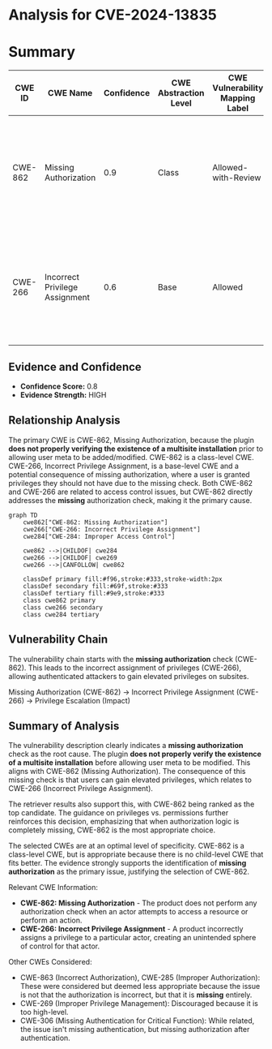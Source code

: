 # Analysis for CVE-2024-13835

# Summary

| CWE ID | CWE Name | Confidence | CWE Abstraction Level | CWE Vulnerability Mapping Label | CWE-Vulnerability Mapping Notes |
|---|---|---|---|---|---|
| CWE-862 | Missing Authorization | 0.9 | Class | Allowed-with-Review | Primary CWE. The plugin does not check if the user has the appropriate authorization to modify user meta data in a multisite environment. |
| CWE-266 | Incorrect Privilege Assignment | 0.6 | Base | Allowed | Secondary candidate. The plugin incorrectly allows users with Administrator-level access to gain elevated privileges on subsites. |

## Evidence and Confidence

*   **Confidence Score:** 0.8
*   **Evidence Strength:** HIGH

## Relationship Analysis

The primary CWE is CWE-862, Missing Authorization, because the plugin **does not properly verifying the existence of a multisite installation** prior to allowing user meta to be added/modified. CWE-862 is a class-level CWE. CWE-266, Incorrect Privilege Assignment, is a base-level CWE and a potential consequence of missing authorization, where a user is granted privileges they should not have due to the missing check. Both CWE-862 and CWE-266 are related to access control issues, but CWE-862 directly addresses the **missing** authorization check, making it the primary cause.

```mermaid
graph TD
    cwe862["CWE-862: Missing Authorization"]
    cwe266["CWE-266: Incorrect Privilege Assignment"]
    cwe284["CWE-284: Improper Access Control"]

    cwe862 -->|CHILDOF| cwe284
    cwe266 -->|CHILDOF| cwe269
    cwe266 -->|CANFOLLOW| cwe862
    
    classDef primary fill:#f96,stroke:#333,stroke-width:2px
    classDef secondary fill:#69f,stroke:#333
    classDef tertiary fill:#9e9,stroke:#333
    class cwe862 primary
    class cwe266 secondary
    class cwe284 tertiary
```

## Vulnerability Chain

The vulnerability chain starts with the **missing authorization** check (CWE-862). This leads to the incorrect assignment of privileges (CWE-266), allowing authenticated attackers to gain elevated privileges on subsites.

Missing Authorization (CWE-862) -> Incorrect Privilege Assignment (CWE-266) -> Privilege Escalation (Impact)

## Summary of Analysis

The vulnerability description clearly indicates a **missing authorization** check as the root cause. The plugin **does not properly verify the existence of a multisite installation** before allowing user meta to be modified. This aligns with CWE-862 (Missing Authorization). The consequence of this missing check is that users can gain elevated privileges, which relates to CWE-266 (Incorrect Privilege Assignment).

The retriever results also support this, with CWE-862 being ranked as the top candidate. The guidance on privileges vs. permissions further reinforces this decision, emphasizing that when authorization logic is completely missing, CWE-862 is the most appropriate choice.

The selected CWEs are at an optimal level of specificity. CWE-862 is a class-level CWE, but is appropriate because there is no child-level CWE that fits better. The evidence strongly supports the identification of **missing authorization** as the primary issue, justifying the selection of CWE-862.

Relevant CWE Information:
*   **CWE-862: Missing Authorization** - The product does not perform any authorization check when an actor attempts to access a resource or perform an action.
*   **CWE-266: Incorrect Privilege Assignment** - A product incorrectly assigns a privilege to a particular actor, creating an unintended sphere of control for that actor.

Other CWEs Considered:

*   CWE-863 (Incorrect Authorization), CWE-285 (Improper Authorization): These were considered but deemed less appropriate because the issue is not that the authorization is incorrect, but that it is **missing** entirely.
*   CWE-269 (Improper Privilege Management): Discouraged because it is too high-level.
*   CWE-306 (Missing Authentication for Critical Function): While related, the issue isn't missing authentication, but missing authorization after authentication.